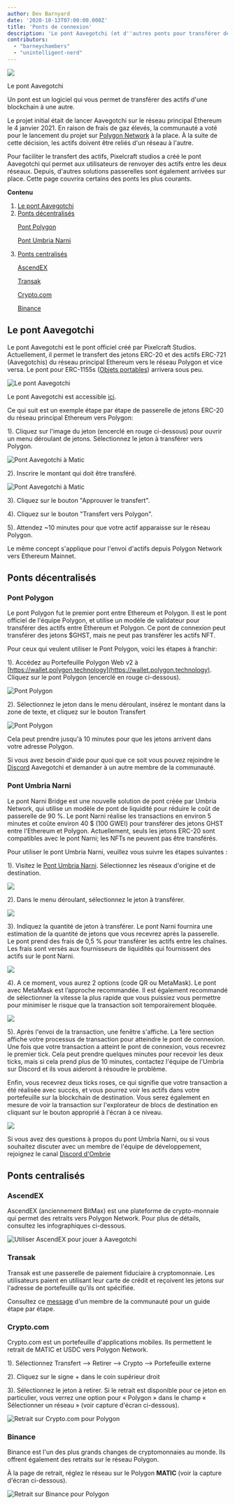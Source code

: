 ```yaml
---
author: Dev Barnyard
date: '2020-10-13T07:00:00.000Z'
title: 'Ponts de connexion'
description: 'Le pont Aavegotchi (et d''autres ponts pour transférer des actifs vers et depuis Polygon)'
contributors:
  - "barneychambers"
  - "unintelligent-nerd"
---
```


<div class="headerImageContainer">
<img class="headerImage" src="/bridge/aavegotchi-bridge.gif">
<p class="headerImageText">Le pont Aavegotchi</p>
</div>

Un pont est un logiciel qui vous permet de transférer des actifs d'une blockchain à une autre.

Le projet initial était de lancer Aavegotchi sur le réseau principal Ethereum le 4 janvier 2021. En raison de frais de gaz élevés, la communauté a voté pour le lancement du projet sur [Polygon Network](/glossary#polygon) à la place. À la suite de cette décision, les actifs doivent être reliés d'un réseau à l'autre.

Pour faciliter le transfert des actifs, Pixelcraft studios a créé le pont Aavegotchi qui permet aux utilisateurs de renvoyer des actifs entre les deux réseaux. Depuis, d'autres solutions passerelles sont également arrivées sur place. Cette page couvrira certains des ponts les plus courants.

<div class="contentsBox">

**Contenu**

<ol>
<li><a href=#aavegotchi-bridge>Le pont Aavegotchi</a></li>
<li><a href=#decentralized-bridges>Ponts décentralisés</a></li>
<p><a href=#polygon-bridge>Pont Polygon</a></p>
<p><a href=#umbria-narni-bridge>Pont Umbria Narni</a></p>
<li><a href=#centralized-bridges>Ponts centralisés</a></li>
<p><a href=#ascendex>AscendEX</a></p>
<p><a href=#transak>Transak</a></p>
<p><a href=#crypto-com>Crypto.com</a></p>
<p><a href=#binance>Binance</a></p>
</ol>

</div>

## Le pont Aavegotchi

Le pont Aavegotchi est le pont officiel créé par Pixelcraft Studios. Actuellement, il permet le transfert des jetons ERC-20 et des actifs ERC-721 (Aavegotchis) du réseau principal Ethereum vers le réseau Polygon et vice versa. Le pont pour ERC-1155s ([Objets portables](/wearables)) arrivera sous peu.

<img class="bodyImage" src="/bridge/aavegotchi-bridge.png" alt="Le pont Aavegotchi" />

Le pont Aavegotchi est accessible [ici](https://aavegotchi.com/bridge).

Ce qui suit est un exemple étape par étape de passerelle de jetons ERC-20 du réseau principal Ethereum vers Polygon:

1). Cliquez sur l'image du jeton (encerclé en rouge ci-dessous) pour ouvrir un menu déroulant de jetons. Sélectionnez le jeton à transférer vers Polygon.

<img class = "bodyImage" src = "/bridge/select-atoken-to-convert.png" alt = "Pont Aavegotchi à Matic" />

2). Inscrire le montant qui doit être transféré.

<img class = "bodyImage" src = "/bridge/amount-to-transfer-to-matic.png" alt = "Pont Aavegotchi à Matic" />

3). Cliquez sur le bouton "Approuver le transfert".

4). Cliquez sur le bouton "Transfert vers Polygon".

5). Attendez ~10 minutes pour que votre actif apparaisse sur le réseau Polygon.

Le même concept s'applique pour l'envoi d'actifs depuis Polygon Network vers Ethereum Mainnet.

## Ponts décentralisés

### Pont Polygon
Le pont Polygon fut le premier pont entre Ethereum et Polygon. Il est le pont officiel de l'équipe Polygon, et utilise un modèle de validateur pour transférer des actifs entre Ethereum et Polygon. Ce pont de connexion peut transférer des jetons $GHST, mais ne peut pas transférer les actifs NFT.

Pour ceux qui veulent utiliser le Pont Polygon, voici les étapes à franchir:

1). Accédez au Portefeuille Polygon Web v2 à [https://wallet.polygon.technology](https://wallet.polygon.technology). Cliquez sur le pont Polygon (encerclé en rouge ci-dessous).

<img class="bodyImage" src="/bridge/polygon-bridge-frontpage.png" alt="Pont Polygon" />

2). Sélectionnez le jeton dans le menu déroulant, insérez le montant dans la zone de texte, et cliquez sur le bouton Transfert

<img class="bodyImage" src="/bridge/polygon-bridge.png" alt="Pont Polygon" />

Cela peut prendre jusqu'à 10 minutes pour que les jetons arrivent dans votre adresse Polygon.

Si vous avez besoin d'aide pour quoi que ce soit vous pouvez rejoindre le [Discord](https://discord.com/invite/rttCTkZ) Aavegotchi et demander à un autre membre de la communauté.

### Pont Umbria Narni
Le pont Narni Bridge est une nouvelle solution de pont créée par Umbria Network, qui utilise un modèle de pont de liquidité pour réduire le coût de passerelle de 90 %. Le pont Narni réalise les transactions en environ 5 minutes et coûte environ 40 $ (100 GWEI) pour transférer des jetons GHST entre l'Ethereum et Polygon. Actuellement, seuls les jetons ERC-20 sont compatibles avec le pont Narni; les NFTs ne peuvent pas être transférés.

Pour utiliser le pont Umbria Narni, veuillez vous suivre les étapes suivantes :

1). Visitez le [Pont Umbria Narni](https://bridge.umbria.network/bridge). Sélectionnez les réseaux d'origine et de destination.

<img class="bodyImage" src='/bridge/umbria-network-selection.png' />

2). Dans le menu déroulant, sélectionnez le jeton à transférer.

<img class="bodyImage" src='/bridge/umbria-token-selection.png' />

3). Indiquez la quantité de jeton à transférer. Le pont Narni fournira une estimation de la quantité de jetons que vous recevrez après la passerelle. Le pont prend des frais de 0,5 % pour transférer les actifs entre les chaînes. Les frais sont versés aux fournisseurs de liquidités qui fournissent des actifs sur le pont Narni.

<img class="bodyImage" src='/bridge/umbria-fee-estimation.png' />

4). A ce moment, vous aurez 2 options (code QR ou MetaMask). Le pont avec MetaMask est l’approche recommandée. Il est également recommandé de sélectionner la vitesse la plus rapide que vous puissiez vous permettre pour minimiser le risque que la transaction soit temporairement bloquée.

<img class="bodyImage" src='/bridge/umbria-confirming-transaction.png' />

5). Après l'envoi de la transaction, une fenêtre s'affiche. La 1ère section affiche votre processus de transaction pour atteindre le pont de connexion. Une fois que votre transaction a atteint le pont de connexion, vous recevrez le premier tick. Cela peut prendre quelques minutes pour recevoir les deux ticks, mais si cela prend plus de 10 minutes, contactez l'équipe de l'Umbria sur Discord et ils vous aideront à résoudre le problème.

Enfin, vous recevrez deux ticks roses, ce qui signifie que votre transaction a été réalisée avec succès, et vous pourrez voir les actifs dans votre portefeuille sur la blockchain de destination. Vous serez également en mesure de voir la transaction sur l'explorateur de blocs de destination en cliquant sur le bouton approprié à l'écran à ce niveau.

<img class="bodyImage" src='/bridge/umbria-confirmation.png' />

Si vous avez des questions à propos du pont Umbria Narni, ou si vous souhaitez discuter avec un membre de l'équipe de développement, rejoignez le canal [Discord d'Ombrie](https://discord.gg/8Ms7Cr4)

## Ponts centralisés

### AscendEX

AscendEX (anciennement BitMax) est une plateforme de crypto-monnaie qui permet des retraits vers Polygon Network. Pour plus de détails, consultez les infographiques ci-dessous.

<img class = "bodyImage" src = "/bridge/Using_AscendEX_and_play_Aavegotchi.jpg" alt = "Utiliser AscendEX pour jouer à Aavegotchi" />

### Transak

Transak est une passerelle de paiement fiduciaire à cryptomonnaie. Les utilisateurs paient en utilisant leur carte de crédit et reçoivent les jetons sur l'adresse de portefeuille qu'ils ont spécifiée.

Consultez ce [message](https://trasher.substack.com/p/buying-your-tokens-straight-into) d'un membre de la communauté pour un guide étape par étape.

### Crypto.com

Crypto.com est un portefeuille d'applications mobiles. Ils permettent le retrait de MATIC et USDC vers Polygon Network.

1). Sélectionnez Transfert --> Retirer --> Crypto --> Portefeuille externe

2). Cliquez sur le signe + dans le coin supérieur droit

3). Sélectionnez le jeton à retirer. Si le retrait est disponible pour ce jeton en particulier, vous verrez une option pour « Polygon » dans le champ « Sélectionner un réseau » (voir capture d'écran ci-dessous).

<img class="bodyImage" src="/bridge/cryptocom-withdrawal.png" alt="Retrait sur Crypto.com pour Polygon" />

### Binance

Binance est l'un des plus grands changes de cryptomonnaies au monde. Ils offrent également des retraits sur le réseau Polygon.

À la page de retrait, réglez le réseau sur le Polygon **MATIC** (voir la capture d'écran ci-dessous).

<img class="bodyImage" src="/bridge/withdrawal-from-binance-to-polygon.png" alt="Retrait sur Binance pour Polygon" />